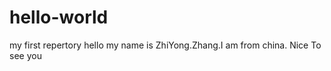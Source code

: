 # hello-world
my first repertory
hello  my name is  ZhiYong.Zhang.I am from china. Nice To  see you
